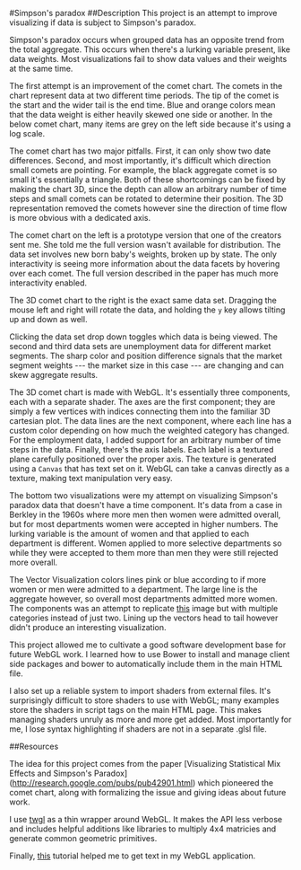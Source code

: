 #Simpson's paradox
##Description
This project is an attempt to improve visualizing if data is subject to Simpson's paradox.

Simpson's paradox occurs when grouped data has an opposite trend from the total aggregate. This occurs when
there's a lurking variable present, like data weights. Most visualizations fail to show data values and their
weights at the same time.

The first attempt is an improvement of the comet chart. The comets in the chart represent data at two different
time periods. The tip of the comet is the start and the wider tail is the end time. Blue and orange colors mean
that the data weight is either heavily skewed one side or another. In the below comet chart, many items are grey
on the left side because it's using a log scale.

The comet chart has two major pitfalls. First, it can only show two date differences. Second, and most importantly,
it's difficult which direction small comets are pointing. For example, the black aggregate comet is so small it's
essentially a triangle. Both of these shortcomings can be fixed by making the chart 3D, since the depth can allow
an arbitrary number of time steps and small comets can be rotated to determine their position. The 3D representation
removed the comets however sine the direction of time flow is more obvious with a dedicated axis.

The comet chart on the left is a prototype version that one of the creators sent me. She told me the full version wasn't
available for distribution. The data set involves new born baby's weights, broken up by state. The only interactivity
is seeing more information about the data facets by hovering over each comet. The full version described in the paper
has much more interactivity enabled.

The 3D comet chart to the right is the exact same data set. Dragging the mouse left and right will rotate the data,
and holding the `y` key allows tilting up and down as well.

Clicking the data set drop down toggles which data is being viewed. The second and third data sets are unemployment
data for different market segments. The sharp color and position difference signals that the market segment weights
--- the market size in this case --- are changing and can skew aggregate results.

The 3D comet chart is made with WebGL. It's essentially three components, each with a separate shader. The axes
are the first component; they are simply a few vertices with indices connecting them into the familiar 3D cartesian
plot. The data lines are the next component, where each line has a custom color depending on how much the weighted
category has changed. For the employment data, I added support for an arbitrary number of time steps in the data.
Finally, there's the axis labels. Each label is a textured plane carefully positioned over the proper axis. The
texture is generated using a <code>Canvas</code> that has text set on it. WebGL can take a canvas directly as
a texture, making text manipulation very easy.

The bottom two visualizations were my attempt on visualizing Simpson's paradox data that doesn't have a time component.
It's data from a case in Berkley in the 1960s where more men then women were admitted overall, but for most departments
women were accepted in higher numbers. The lurking variable is the amount of women and that applied to each department
is different. Women applied to more selective departments so while they were accepted to them more than men they were
still rejected more overall.

The Vector Visualization colors lines pink or blue according to if more women or men were admitted to a department.
The large line is the aggregate however, so overall most departments admitted more women. The components was an attempt
to replicate [this](data/simpson_paradox.jpg) image but with multiple categories instead of just two.
Lining up the vectors head to tail however didn't produce an interesting visualization.

This project allowed me to cultivate a good software development base for future WebGL work. I learned how to use
Bower to install and manage client side packages and bower to automatically include them in the main HTML file.

I also set up a reliable system to import shaders from external files. It's surprisingly difficult to store shaders
to use with WebGL; many examples store the shaders in script tags on the main HTML page. This makes managing shaders
unruly as more and more get added. Most importantly for me, I lose syntax highlighting if shaders are not in a separate
.glsl file.

##Resources

The idea for this project comes from the paper [Visualizing Statistical Mix Effects and Simpson's Paradox]
(http://research.google.com/pubs/pub42901.html) which pioneered the comet chart, along with formalizing
the issue and giving ideas about future work.

I use [twgl](http://twgljs.org/) as a thin wrapper around WebGL. It makes the API less verbose and
includes helpful additions like libraries to multiply 4x4 matricies and generate common geometric primitives.

Finally, [this](http://webglfundamentals.org/webgl/lessons/webgl-text-texture.html) tutorial helped me
to get text in my WebGL application.

